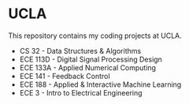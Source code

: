 # UCLA

This repository contains my coding projects at UCLA.

* CS 32     - Data Structures & Algorithms
* ECE 113D  - Digital Signal Processing Design
* ECE 133A  - Applied Numerical Computing
* ECE 141   - Feedback Control
* ECE 188   - Applied & Interactive Machine Learning
* ECE 3     - Intro to Electrical Engineering
